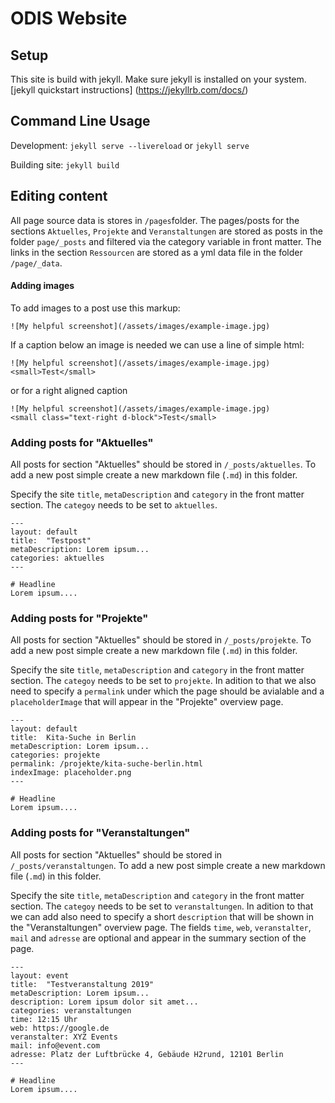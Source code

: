 # ODIS Website

## Setup
This site is build with jekyll. Make sure jekyll is installed on your system. [jekyll quickstart instructions] (https://jekyllrb.com/docs/)

## Command Line Usage
Development:
`jekyll serve --livereload` or `jekyll serve`

Building site: 
`jekyll build`

## Editing content
All page source data is stores in `/pages`folder. The pages/posts for the sections `Aktuelles`, `Projekte` and `Veranstaltungen` are stored as posts in the folder `page/_posts` and filtered via the category variable in front matter. The links in the section `Ressourcen` are stored as a yml data file in the folder `/page/_data`.

#### Adding images
To add images to a post use this markup:

`![My helpful screenshot](/assets/images/example-image.jpg)`

If a caption below an image is needed we can use a line of simple html:
```
![My helpful screenshot](/assets/images/example-image.jpg)
<small>Test</small>
```

or for a right aligned caption

```
![My helpful screenshot](/assets/images/example-image.jpg)
<small class="text-right d-block">Test</small>
```

### Adding posts for "Aktuelles"
All posts for section "Aktuelles" should be stored in `/_posts/aktuelles`. To add a new post simple create a new markdown file (`.md`) in this folder.

Specify the site `title`, `metaDescription` and `category` in the front matter section. The `categoy` needs to be set to `aktuelles`.

```
---
layout: default
title:  "Testpost"
metaDescription: Lorem ipsum...
categories: aktuelles
---

# Headline
Lorem ipsum....
```


### Adding posts for "Projekte"
All posts for section "Aktuelles" should be stored in `/_posts/projekte`. To add a new post simple create a new markdown file (`.md`) in this folder.

Specify the site `title`, `metaDescription` and `category` in the front matter section. The `categoy` needs to be set to `projekte`. In adition to that we also need to specify a `permalink` under which the page should be avialable and a `placeholderImage` that will appear in the "Projekte" overview page.

```
---
layout: default
title:  Kita-Suche in Berlin
metaDescription: Lorem ipsum...
categories: projekte
permalink: /projekte/kita-suche-berlin.html
indexImage: placeholder.png
---

# Headline
Lorem ipsum....
```

### Adding posts for "Veranstaltungen"
All posts for section "Aktuelles" should be stored in `/_posts/veranstaltungen`. To add a new post simple create a new markdown file (`.md`) in this folder.

Specify the site `title`, `metaDescription` and `category` in the front matter section. The `categoy` needs to be set to `veranstaltungen`. In adition to that we can add also need to specify a short `description` that will be shown in the "Veranstaltungen" overview page.
The fields `time`, `web`, `veranstalter`, `mail` and `adresse` are optional and appear in the summary section of the page.

```
---
layout: event
title:  "Testveranstaltung 2019"
metaDescription: Lorem ipsum...
description: Lorem ipsum dolor sit amet...
categories: veranstaltungen
time: 12:15 Uhr
web: https://google.de
veranstalter: XYZ Events
mail: info@event.com
adresse: Platz der Luftbrücke 4, Gebäude H2rund, 12101 Berlin
---

# Headline
Lorem ipsum....
```
